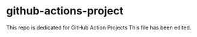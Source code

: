 # github-actions-project

This repo is dedicated for GitHub Action Projects 
This file has been edited. 
